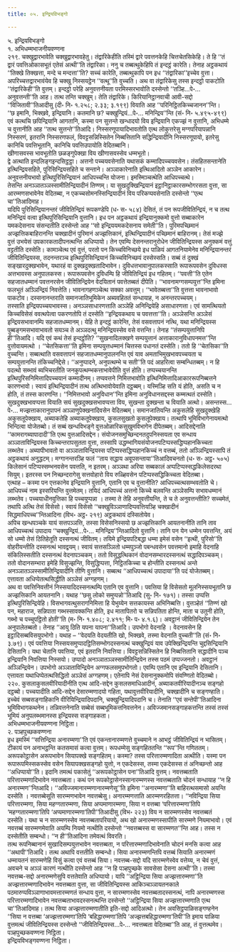 ```yaml
---
title: ०५. इन्द्रियविभङ्गो

---
```

५. इन्द्रियविभङ्गो  
१. अभिधम्मभाजनीयवण्णना  
२१९. चक्खुद्वारभावेति चक्खुद्वारभावहेतु। तंद्वारिकेहीति तस्मिं द्वारे पवत्तनकेहि चित्तचेतसिकेहि। ते हि ‘‘तं द्वारं पवत्तिओकासभूतं एतेसं अत्थी’’ति तंद्वारिका। ननु च तब्बत्थुकेहिपि तं इन्दट्ठं कारेति। तेनाह अट्ठकथायं ‘‘तिक्खे तिक्खत्ता, मन्दे च मन्दत्ता’’ति? सच्चं कारेति, तब्बत्थुकापि पन इध ‘‘तंद्वारिका’’इच्चेव वुत्ता। अपरिच्चत्तद्वारभावंयेव हि चक्खु निस्सयट्ठेन ‘‘वत्थू’’ति वुच्चति। अथ वा तंद्वारिकेसु तस्स इन्दट्ठो पाकटोति ‘‘तंद्वारिकेही’’ति वुत्तम्। इन्दट्ठो परेहि अनुवत्तनीयता परमिस्सरभावोति दस्सेन्तो ‘‘तञ्हि…पे॰… अनुवत्तन्ती’’ति आह। तत्थ तन्ति चक्खुम्। तेति तंद्वारिके। किरियानिट्ठानवाची आवी-सद्दो ‘‘विजितावी’’तिआदीसु (दी॰ नि॰ १.२५८; २.३३; ३.१९९) वियाति आह ‘‘परिनिट्ठितकिच्चजानन’’न्ति।  
‘‘छ इमानि, भिक्खवे, इन्द्रियानि। कतमानि छ? चक्खुन्द्रियं…पे॰… मनिन्द्रिय’’न्ति (सं॰ नि॰ ५.४९५-४९९) एवं कत्थचि छपिन्द्रियानि आगतानि, कस्मा पन सुत्तन्ते खन्धादयो विय इन्द्रियानि एकज्झं न वुत्तानि, अभिधम्मे च वुत्तानीति आह ‘‘तत्थ सुत्तन्ते’’तिआदि। निस्सरणूपायादिभावतोति एत्थ लोकुत्तरेसु मग्गपरियापन्नानि निस्सरणं, इतरानि निस्सरणफलं, विवट्टसन्निस्सितेन निब्बत्तितानि सद्धिन्द्रियादीनि निस्सरणूपायो, इतरेसु कानिचि पवत्तिभूतानि, कानिचि पवत्तिउपायोति वेदितब्बानि।  
खीणासवस्स भावभूतोति छळङ्गुपेक्खा विय खीणासवस्सेव धम्मभूतो।  
द्वे अत्थाति इन्दलिङ्गइन्दसिट्ठट्ठा। अत्तनो पच्चयवसेनाति यथासकं कम्मादिपच्चयवसेन। तंसहितसन्तानेति इत्थिन्द्रियसहिते, पुरिसिन्द्रियसहिते च सन्ताने। अञ्ञाकारेनाति इत्थिआदितो अञ्ञेन आकारेन। अनुवत्तनीयभावो इत्थिपुरिसिन्द्रियानं आधिपच्चन्ति योजना। इमस्मिञ्चत्थेति आधिपच्चत्थे।  
तेसन्ति अनञ्ञातञ्ञस्सामीतिन्द्रियादीनं तिण्णम्। या सुखदुक्खिन्द्रियानं इट्ठानिट्ठाकारसम्भोगरसता वुत्ता, सा आरम्मणसभावेनेव वेदितब्बा, न एकच्चसोमनस्सिन्द्रियादीनं विय परिकप्पवसेनाति दस्सेन्तो ‘‘एत्थ चा’’तिआदिमाह।  
यदिपि पुरिसिन्द्रियानन्तरं जीवितिन्द्रियं रूपकण्डेपि (ध॰ स॰ ५८४) देसितं, तं पन रूपजीवितिन्द्रियं, न च तत्थ मनिन्द्रियं वत्वा इत्थिपुरिसिन्द्रियानि वुत्तानि। इध पन अट्ठकथायं इन्द्रियानुक्कमो वुत्तो सब्बाकारेन यमकदेसनाय संसन्दतीति दस्सेन्तो आह ‘‘सो इन्द्रिययमकदेसनाय समेती’’ति। पुरिमपच्छिमानं अज्झत्तिकबाहिरानन्ति चक्खादीनं पुरिमानं अज्झत्तिकानं, इत्थिन्द्रियादीनं पच्छिमानं बाहिरानम्। तेसं मज्झे वुत्तं उभयेसं उपकारकतादीपनत्थन्ति अधिप्पायो। तेन एवम्पि देसनन्तरानुरोधेन जीवितिन्द्रियस्स अनुक्कमं वत्तुं वट्टतीति दस्सेति। कामञ्चेत्थ एवं वुत्तं, परतो पन किच्चविनिच्छये इध पाळियं आगतनियामेनेव मनिन्द्रियानन्तरं जीवितिन्द्रियस्स, तदनन्तरञ्च इत्थिपुरिसिन्द्रियानं किच्चविनिच्छयं दस्सेस्सति। सब्बं तं दुक्खं सङ्खारदुक्खभावेन, यथारहं वा दुक्खदुक्खतादिभावेन। दुविधत्तभावानुपालकस्साति रूपारूपवसेन दुविधस्स अत्तभावस्स अनुपालकस्स। रूपारूपवसेन दुविधम्पि हि जीवितिन्द्रियं इध गहितम्। ‘‘पवत्ती’’ति एतेन सहजातधम्मानं पवत्तनरसेन जीवितिन्द्रियेन वेदयितानं पवत्तेतब्बतं दीपेति। ‘‘भावनामग्गसम्पयुत्त’’न्ति इमिना फलभूतं अञ्ञिन्द्रियं निवत्तेति। भावनागहणञ्चेत्थ सक्का अवत्तुम्। ‘‘भावेतब्बत्ता’’ति वुत्तत्ता भावनाभावो पाकटोव। दस्सनानन्तराति समानजातिभूमिकेन अब्यवहिततं सन्धायाह, न अनन्तरपच्चयम्।  
तस्साति इन्द्रियपच्चयभावस्स। अनञ्ञसाधारणत्ताति अञ्ञेहि अनिन्द्रियेहि असाधारणत्ता। एवं सामत्थियतो किच्चविसेसं ववत्थपेत्वा पकरणतोपि तं दस्सेति ‘‘इन्द्रियकथाय च पवत्तत्ता’’ति। अञ्ञेसन्ति अञ्ञेसं इन्द्रियसभावानम्पि सहजातधम्मानम्। येहि ते इन्दट्ठं कारेन्ति, तेसं वसवत्तापनं नत्थि, यथा मनिन्द्रियस्स पुब्बङ्गमसभावाभावतो सयञ्च ते अञ्ञदत्थु मनिन्द्रियस्सेव वसे वत्तन्ति। तेनाह ‘‘तंसम्पयुत्तानिपि ही’’तिआदि। यदि एवं कथं तेसं इन्दट्ठोति? ‘‘सुखनादिलक्खणे सम्पयुत्तानं अत्ताकारानुविधापनमत्त’’न्ति वुत्तोवायमत्थो । ‘‘चेतसिकत्ता’’ति इमिना सम्पयुत्तधम्मानं चित्तस्स पधानतं दस्सेति। ततो हि ‘‘चेतसिका’’ति वुच्चन्ति। सब्बत्थाति वसवत्तापनं सहजातधम्मानुपालनन्ति एवं याव अमताभिमुखभावपच्चयता च सम्पयुत्तानन्ति तंकिच्चनिद्देसे। ‘‘अनुप्पादने, अनुपत्थम्भे च सती’’ति पदं आहरित्वा सम्बन्धितब्बम्। न हि पदत्थो सब्भावं ब्यभिचरतीति जनकुपत्थम्भकत्ताभावेपीति वुत्तं होति। तप्पच्चयानन्ति इत्थिपुरिसनिमित्तादिपच्चयानं कम्मादीनम्। तप्पवत्तने निमित्तभावोति इत्थिनिमित्तादिआकाररूपनिब्बत्तने कारणभावो। स्वायं इत्थिन्द्रियादीनं तत्थ अत्थिभावोयेवाति दट्ठब्बम्। यस्मिञ्हि सति यं होति, असति च न होति, तं तस्स कारणन्ति। ‘‘निमित्तभावो अनुविधान’’न्ति इमिना अनुविधानसद्दस्स कम्मत्थतं दस्सेति। सुखदुक्खभावप्पत्ता वियाति सयं सुखदुक्खसभावप्पत्ता विय, सुखन्ता दुक्खन्ता च वियाति अत्थो। असन्तस्स…पे॰… मज्झत्ताकारानुपापनं अञ्ञाणुपेक्खनादिवसेन वेदितब्बम्। समानजातियन्ति अकुसलेहि सुखदुक्खेहि अकुसलूपेक्खाय, अब्याकतेहि अब्याकतूपेक्खाय, कुसलसुखतो कुसलूपेक्खाय। तत्थापि भूमिविभागेनायमत्थो भिन्दित्वा योजेतब्बो। तं सब्बं खन्धविभङ्गे वुत्तओळारिकसुखुमविभागेन दीपेतब्बम्। आदिसद्देनाति ‘‘कामरागब्यापादादी’’ति एत्थ वुत्तआदिसद्देन। संयोजनसमुच्छिन्दनतदुपनिस्सयता एव सन्धाय अञ्ञाताविन्द्रियस्स किच्चन्तरापसुतता वुत्ता, तस्सापि उद्धम्भागियसंयोजनपटिप्पस्सद्धिप्पहानकिच्चता लब्भतेव। अब्यापीभावतो वा अञ्ञाताविन्द्रियस्स पटिप्पस्सद्धिप्पहानकिच्चं न वत्तब्बं, ततो अञ्ञिन्द्रियस्सापि तं अट्ठकथायं अनुद्धटम्। मग्गानन्तरञ्हि फलं ‘‘ताय सद्धाय अवूपसन्ताया’’तिआदिवचनतो (ध॰ स॰ अट्ठ॰ ५०५) किलेसानं पटिप्पस्सम्भनवसेन पवत्तति, न इतरम्। अञ्ञथा अरिया सब्बकालं अप्पटिप्पस्सद्धकिलेसदरथा सियुम्। इतरस्स पन निच्छन्दरागेसु सत्तवोहारो विय रुळ्हिवसेन पटिप्पस्सद्धिकिच्चता वेदितब्बा।  
एत्थाह – कस्मा पन एत्तकानेव इन्द्रियानि वुत्तानि, एतानि एव च वुत्तानीति? आधिपच्चत्थसम्भवतोति चे। आधिपच्चं नाम इस्सरियन्ति वुत्तमेतम्। तयिदं आधिपच्चं अत्तनो किच्चे बलवन्ति अञ्ञेसम्पि सभावधम्मानं लब्भतेव। पच्चयाधीनवुत्तिका हि पच्चयुप्पन्ना । तस्मा ते तेहि अनुवत्तीयन्ति, ते च ते अनुवत्तन्तीति? सच्चमेतं, तथापि अत्थि तेसं विसेसो। स्वायं विसेसो ‘‘चक्खुविञ्ञाणादिप्पवत्तियञ्हि चक्खादीनं सिद्धमाधिपच्च’’न्तिआदिना (विभ॰ अट्ठ॰ २१९) अट्ठकथायं दस्सितोयेव।  
अपिच खन्धपञ्चके यायं सत्तपञ्ञत्ति, तस्सा विसेसनिस्सयो छ अज्झत्तिकानि आयतनानीति तानि ताव आधिपच्चत्थं उपादाय ‘‘चक्खुन्द्रियं…पे॰… मनिन्द्रिय’’न्तिआदितो वुत्तानि। तानि पन येन धम्मेन पवत्तन्ति, अयं सो धम्मो तेसं ठितिहेतूति दस्सनत्थं जीवितम्। तयिमे इन्द्रियपटिबद्धा धम्मा इमेसं वसेन ‘‘इत्थी, पुरिसो’’ति वोहरीयन्तीति दस्सनत्थं भावद्वयम्। स्वायं सत्तसञ्ञितो धम्मपुञ्जो पबन्धवसेन पवत्तमानो इमाहि वेदनाहि संकिलिस्सतीति दस्सनत्थं वेदनापञ्चकम्। ततो विसुद्धत्थिकानं वोदानसम्भारदस्सनत्थं सद्धादिपञ्चकम्। ततो वोदानसम्भारा इमेहि विसुज्झन्ति, विसुद्धिप्पत्ता, निट्ठितकिच्चा च होन्तीति दस्सनत्थं अन्ते अनञ्ञातञ्ञस्सामीतिन्द्रियादीनि तीणि वुत्तानि। सब्बत्थ ‘‘आधिपच्चत्थं उपादाया’’ति पदं योजेतब्बम्। एत्तावता अधिप्पेतत्थसिद्धीति अञ्ञेसं अग्गहणम्।  
अथ वा पवत्तिनिवत्तीनं निस्सयादिदस्सनत्थम्पि एतानि एव वुत्तानि। पवत्तिया हि विसेसतो मूलनिस्सयभूतानि छ अज्झत्तिकानि आयतनानि। यथाह ‘‘छसु लोको समुप्पन्नो’’तिआदि (सु॰ नि॰ १७१)। तस्सा उप्पत्ति इत्थिपुरिसिन्द्रियेहि। विसभागवत्थुसरागनिमित्ता हि येभुय्येन सत्तकायस्स अभिनिब्बत्ति। वुत्तञ्हेतं ‘‘तिण्णं खो पन, महाराज, सन्निपाता गब्भस्सावक्कन्ति होति, इध मातापितरो च सन्निपतिता होन्ति, माता च उतुनी होति, गब्भो च पच्चुपट्ठितो होती’’ति (म॰ नि॰ १.४०८; २.४११; मि॰ प॰ ४.१.६)। अवट्ठानं जीवितिन्द्रियेन तेन अनुपालेतब्बतो। तेनाह ‘‘आयु ठिति यपना यापना’’तिआदि। उपभोगो वेदनाहि । वेदनावसेन हि इट्ठादिसब्बविसयुपभोगो। यथाह – ‘‘वेदयति वेदयतीति खो, भिक्खवे, तस्मा वेदनाति वुच्चती’’ति (सं॰ नि॰ ३.७९)। एवं पवत्तिया निस्सयसमुप्पादट्ठितिसम्भोगदस्सनत्थं चक्खुन्द्रियं याव उपेक्खिन्द्रियन्ति चुद्दसिन्द्रियानि देसितानि। यथा चेतानि पवत्तिया, एवं इतरानि निवत्तिया। विवट्टसन्निस्सितेन हि निब्बत्तितानि सद्धादीनि पञ्च इन्द्रियानि निवत्तिया निस्सयो। उप्पादो अनञ्ञातञ्ञस्सामीतिन्द्रियेन तस्स पठमं उप्पज्जनतो। अवट्ठानं अञ्ञिन्द्रियेन। उपभोगो अञ्ञाताविन्द्रियेन अग्गफलसमुपभोगतो। एवम्पि एतानि एव इन्द्रियानि देसितानि। एत्तावता यथाधिप्पेतत्थसिद्धितो अञ्ञेसं अग्गहणम्। एतेनापि नेसं देसनानुक्कमोपि संवण्णितो वेदितब्बो।  
२२०. कुसलाकुसलवीरियादीनीति एत्थ आदि-सद्देन कुसलसमाधिआदीनं, अब्याकतवीरियादीनञ्च सङ्गहो दट्ठब्बो। पच्चयादीति आदि-सद्देन देसारम्मणादयो गहिता, यथावुत्तवीरियादीनि, चक्खादीनि च सङ्गण्हाति। इच्चेवं सब्बसङ्गाहिकानि वीरियिन्द्रियादिपदानि, चक्खुन्द्रियादिपदानि च। तेनाति ‘‘एवं सन्तेपी’’तिआदिना भूमिविभागकथनेन। तन्निवत्तनेनाति सब्बेसं सब्बभूमिकत्तनिवत्तनेन। अविज्जमानसङ्गाहकत्तन्ति तस्सं तस्सं भूमियं अनुपलब्भमानस्स इन्द्रियस्स सङ्गाहकता।  
अभिधम्मभाजनीयवण्णना निट्ठिता।  
२. पञ्हपुच्छकवण्णना  
इध इमस्मिं ‘‘सत्तिन्द्रिया अनारम्मणा’’ति एवं एकन्तानारम्मणत्ते वुच्चमाने न आभट्ठं जीवितिन्द्रियं न भासितम्। टीकायं पन अनाभट्ठन्ति कतसमासं कत्वा वुत्तम्। रूपधम्मेसु सङ्गहिततन्ति ‘‘रूप’’न्ति गणिततम्। अरूपकोट्ठासेन अरूपभावेन सियापक्खे सङ्गहितम्। कस्मा? तस्स परित्तारम्मणादिता अत्थीति। यस्मा पन रूपारूपमिस्सकस्सेव वसेन सियापक्खसङ्गहो युत्तो, न एकदेसस्स, तस्मा एकदेसस्स तं अनिच्छन्तो आह ‘‘अधिप्पायो’’ति। इदानि तमत्थं पकासेतुं ‘‘अरूपकोट्ठासेन पना’’तिआदि वुत्तम्। नवत्तब्बताति परित्तारम्मणादिभावेन नवत्तब्बता। कथं पन रूपकोट्ठासेनस्सानारम्मणस्स नवत्तब्बताति चोदनं सन्धायाह ‘‘न हि अनारम्मण’’न्तिआदि। ‘‘अविज्जमानारम्मणानारम्मणेसू’’ति इमिना ‘‘अनारम्मणा’’ति बाहिरत्थसमासो अयन्ति दस्सेति । नवत्तब्बेसूति सारम्मणभावेन नवत्तब्बेसु। अनारम्मणत्ताति आरम्मणरहितत्ता। ‘‘नविन्द्रिया सिया परित्तारम्मणा, सिया महग्गतारम्मणा, सिया अप्पमाणारम्मणा, सिया न वत्तब्बा ‘परित्तारम्मणा’तिपि ‘महग्गतारम्मणा’तिपि ‘अप्पमाणारम्मणा’तिपी’’तिआदीसु (विभ॰ २२३) विय न सारम्मणस्सेव नवत्तब्बतं दस्सेति। यथा च न सारम्मणस्सेव नवत्तब्बतापरियायो, अथ खो अनारम्मणस्सापीति सारम्मणे नियमाभावो। एवं नवत्तब्बं सारम्मणमेवाति अयम्पि नियमो नत्थीति दस्सेन्तो ‘‘नवत्तब्बस्स वा सारम्मणत’’न्ति आह। तस्स न दस्सेतीति सम्बन्धो। ‘‘न ही’’तिआदिना तमेवत्थं विवरति।  
तत्थ रूपनिब्बानानं सुखादिसम्पयुत्तभावेन नवत्तब्बता, न परित्तारम्मणादिभावेनाति चोदनं मनसि कत्वा आह ‘‘अथापी’’तिआदि। तत्थ अथापि वत्ततीति सम्बन्धो। सिया अनारम्मणन्तिपि वत्तब्बं सियाति अनारम्मणं धम्मायतनं सारम्मणेहि विसुं कत्वा एवं वत्तब्बं सिया। नवत्तब्ब-सद्दो यदि सारम्मणेस्वेव वत्तेय्य, न चेवं वुत्तं, अवचने च अञ्ञं कारणं नत्थीति दस्सेन्तो आह ‘‘न हि पञ्हपुच्छके सावसेसा देसना अत्थी’’ति। तस्मा नवत्तब्ब-सद्दो अनारम्मणेसुपि वत्ततेवाति अधिप्पायो। यापि ‘‘अट्ठिन्द्रिया सिया अज्झत्तारम्मणा’’ति अज्झत्तारम्मणादिभावेन नवत्तब्बता वुत्ता, सा जीवितिन्द्रियस्स आकिञ्चञ्ञायतनकाले पठमारुप्पविञ्ञाणाभावमत्तारम्मणतं सन्धाय वुत्ता, न सारम्मणस्सेव नवत्तब्बतादस्सनत्थं, नापि अनारम्मणस्स परित्तारम्मणादिभावेन नवत्तब्बताभावदस्सनत्थन्ति दस्सेन्तो ‘‘अट्ठिन्द्रिया सिया अज्झत्तारम्मणाति एत्थ चा’’तिआदिमाह। तत्थ सिया अज्झत्तारम्मणातीति इति-सद्दो आदिअत्थो। तेन अवसिट्ठपाळिसङ्गण्हनेन ‘‘सिया न वत्तब्बा ‘अज्झत्तारम्मणा’तिपि ‘बहिद्धारम्मणा’तिपि ‘अज्झत्तबहिद्धारम्मणा’तिपी’’ति इमाय पाळिया वुत्तमत्थं जीवितिन्द्रियस्स दस्सेन्तो ‘‘जीवितिन्द्रियस्स…पे॰… नवत्तब्बता वेदितब्बा’’ति आह, तं वुत्तत्थमेव।  
पञ्हपुच्छकवण्णना निट्ठिता।  
इन्द्रियविभङ्गवण्णना निट्ठिता।  
